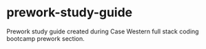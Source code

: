 # prework-study-guide
Prework study guide created during Case Western full stack coding bootcamp prework section.
